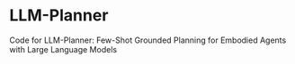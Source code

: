 # LLM-Planner
Code for LLM-Planner: Few-Shot Grounded Planning for Embodied Agents with Large Language Models 
